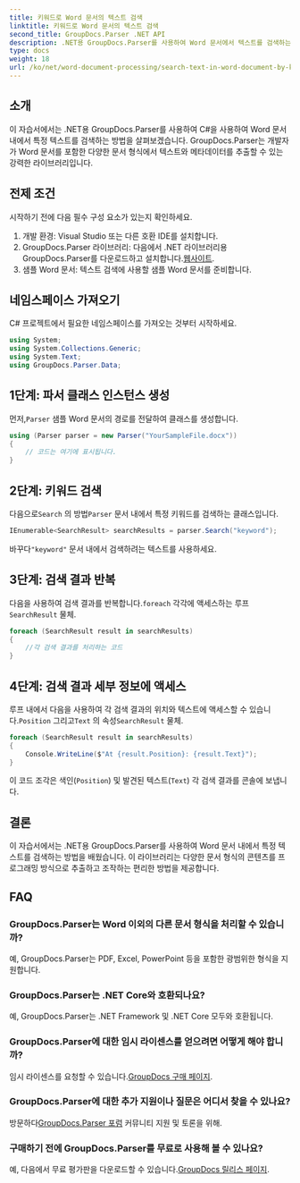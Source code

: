 ```yaml
---
title: 키워드로 Word 문서의 텍스트 검색
linktitle: 키워드로 Word 문서의 텍스트 검색
second_title: GroupDocs.Parser .NET API
description: .NET용 GroupDocs.Parser를 사용하여 Word 문서에서 텍스트를 검색하는 방법을 알아보세요. 특정 키워드를 효율적으로 추출합니다.
type: docs
weight: 18
url: /ko/net/word-document-processing/search-text-in-word-document-by-keyword/
---
```

## 소개
이 자습서에서는 .NET용 GroupDocs.Parser를 사용하여 C#을 사용하여 Word 문서 내에서 특정 텍스트를 검색하는 방법을 살펴보겠습니다. GroupDocs.Parser는 개발자가 Word 문서를 포함한 다양한 문서 형식에서 텍스트와 메타데이터를 추출할 수 있는 강력한 라이브러리입니다.
## 전제 조건
시작하기 전에 다음 필수 구성 요소가 있는지 확인하세요.
1. 개발 환경: Visual Studio 또는 다른 호환 IDE를 설치합니다.
2.  GroupDocs.Parser 라이브러리: 다음에서 .NET 라이브러리용 GroupDocs.Parser를 다운로드하고 설치합니다.[웹사이트](https://releases.groupdocs.com/parser/net/).
3. 샘플 Word 문서: 텍스트 검색에 사용할 샘플 Word 문서를 준비합니다.

## 네임스페이스 가져오기
C# 프로젝트에서 필요한 네임스페이스를 가져오는 것부터 시작하세요.
```csharp
using System;
using System.Collections.Generic;
using System.Text;
using GroupDocs.Parser.Data;
```
## 1단계: 파서 클래스 인스턴스 생성
 먼저,`Parser` 샘플 Word 문서의 경로를 전달하여 클래스를 생성합니다.
```csharp
using (Parser parser = new Parser("YourSampleFile.docx"))
{
    // 코드는 여기에 표시됩니다.
}
```
## 2단계: 키워드 검색
 다음으로`Search` 의 방법`Parser` 문서 내에서 특정 키워드를 검색하는 클래스입니다.
```csharp
IEnumerable<SearchResult> searchResults = parser.Search("keyword");
```
 바꾸다`"keyword"` 문서 내에서 검색하려는 텍스트를 사용하세요.
## 3단계: 검색 결과 반복
 다음을 사용하여 검색 결과를 반복합니다.`foreach` 각각에 액세스하는 루프`SearchResult` 물체.
```csharp
foreach (SearchResult result in searchResults)
{
    //각 검색 결과를 처리하는 코드
}
```
## 4단계: 검색 결과 세부 정보에 액세스
 루프 내에서 다음을 사용하여 각 검색 결과의 위치와 텍스트에 액세스할 수 있습니다.`Position` 그리고`Text` 의 속성`SearchResult` 물체.
```csharp
foreach (SearchResult result in searchResults)
{
    Console.WriteLine($"At {result.Position}: {result.Text}");
}
```
이 코드 조각은 색인(`Position`) 및 발견된 텍스트(`Text`) 각 검색 결과를 콘솔에 보냅니다.

## 결론
이 자습서에서는 .NET용 GroupDocs.Parser를 사용하여 Word 문서 내에서 특정 텍스트를 검색하는 방법을 배웠습니다. 이 라이브러리는 다양한 문서 형식의 콘텐츠를 프로그래밍 방식으로 추출하고 조작하는 편리한 방법을 제공합니다.

## FAQ
### GroupDocs.Parser는 Word 이외의 다른 문서 형식을 처리할 수 있습니까?
예, GroupDocs.Parser는 PDF, Excel, PowerPoint 등을 포함한 광범위한 형식을 지원합니다.
### GroupDocs.Parser는 .NET Core와 호환되나요?
예, GroupDocs.Parser는 .NET Framework 및 .NET Core 모두와 호환됩니다.
### GroupDocs.Parser에 대한 임시 라이센스를 얻으려면 어떻게 해야 합니까?
 임시 라이센스를 요청할 수 있습니다.[GroupDocs 구매 페이지](https://purchase.groupdocs.com/temporary-license/).
### GroupDocs.Parser에 대한 추가 지원이나 질문은 어디서 찾을 수 있나요?
 방문하다[GroupDocs.Parser 포럼](https://forum.groupdocs.com/c/parser/17) 커뮤니티 지원 및 토론을 위해.
### 구매하기 전에 GroupDocs.Parser를 무료로 사용해 볼 수 있나요?
 예, 다음에서 무료 평가판을 다운로드할 수 있습니다.[GroupDocs 릴리스 페이지](https://releases.groupdocs.com/).